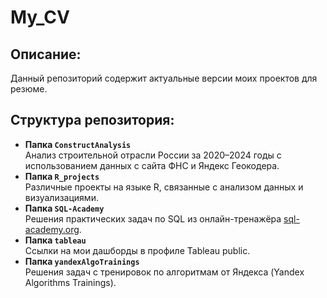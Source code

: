 # My_CV

## Описание:
Данный репозиторий содержит актуальные версии моих проектов для резюме.

## Структура репозитория:
- **Папка `ConstructAnalysis`**  
  Анализ строительной отрасли России за 2020–2024 годы с использованием данных с сайта ФНС и Яндекс Геокодера.
- **Папка `R_projects`**  
  Различные проекты на языке R, связанные с анализом данных и визуализациями.
- **Папка `SQL-Academy`**  
  Решения практических задач по SQL из онлайн-тренажёра [sql-academy.org](https://sql-academy.org/).
- **Папка `tableau`**  
  Ссылки на мои дашборды в профиле Tableau public.
- **Папка `yandexAlgoTrainings`**  
  Решения задач с тренировок по алгоритмам от Яндекса (Yandex Algorithms Trainings).
